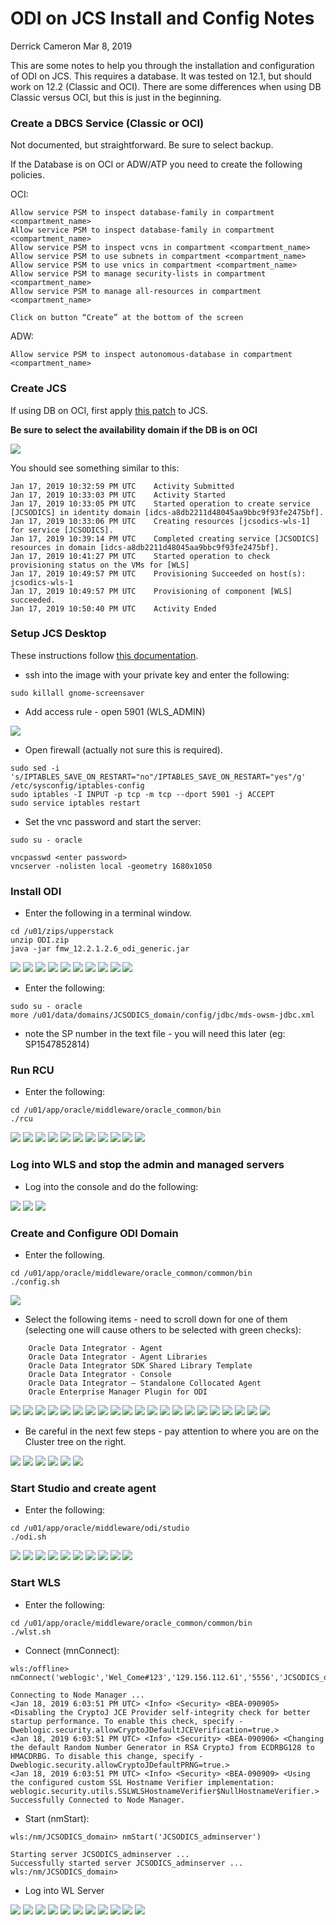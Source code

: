 # ODI on JCS Install and Config Notes

Derrick Cameron
Mar 8, 2019

This are some notes to help you through the installation and configuration of ODI on JCS.  This requires a database.  It was tested on 12.1, but should work on 12.2 (Classic and OCI).  There are some differences when using DB Classic versus OCI, but this is just in the beginning.  

### **Create a DBCS Service (Classic or OCI)**

Not documented, but straightforward.  Be sure to select backup.

If the Database is on OCI or ADW/ATP you need to create the following policies.

OCI: 

```
Allow service PSM to inspect database-family in compartment <compartment_name>
Allow service PSM to inspect database-family in compartment <compartment_name>
Allow service PSM to inspect vcns in compartment <compartment_name>
Allow service PSM to use subnets in compartment <compartment_name>
Allow service PSM to use vnics in compartment <compartment_name>
Allow service PSM to manage security-lists in compartment <compartment_name>
Allow service PSM to manage all-resources in compartment <compartment_name>

Click on button “Create” at the bottom of the screen
```

ADW: 

`Allow service PSM to inspect autonomous-database in compartment <compartment_name>`

### **Create JCS**

If using DB on OCI, first apply [this patch](https://support.oracle.com/epmos/faces/DocContentDisplay?_afrLoop=500232808913353&id=2434657.1&_afrWindowMode=0&_adf.ctrl-state=1p33fhsy9_9) to JCS.

**Be sure to select the availability domain if the DB is on OCI**

![](images/001.png)

You should see something similar to this:

```
Jan 17, 2019 10:32:59 PM UTC	Activity Submitted
Jan 17, 2019 10:33:03 PM UTC	Activity Started
Jan 17, 2019 10:33:05 PM UTC	Started operation to create service [JCSODICS] in identity domain [idcs-a8db2211d48045aa9bbc9f93fe2475bf].
Jan 17, 2019 10:33:06 PM UTC	Creating resources [jcsodics-wls-1] for service [JCSODICS].
Jan 17, 2019 10:39:14 PM UTC	Completed creating service [JCSODICS] resources in domain [idcs-a8db2211d48045aa9bbc9f93fe2475bf].
Jan 17, 2019 10:41:27 PM UTC	Started operation to check provisioning status on the VMs for [WLS]
Jan 17, 2019 10:49:57 PM UTC	Provisioning Succeeded on host(s): jcsodics-wls-1
Jan 17, 2019 10:49:57 PM UTC	Provisioning of component [WLS] succeeded.
Jan 17, 2019 10:50:40 PM UTC	Activity Ended
```

### **Setup JCS Desktop**

These instructions follow [this documentation](https://www.oracle.com/webfolder/technetwork/tutorials/obe/cloud/javaservice/JCS/FMW_UpperStack_on_JCS/odi_on_jcs_obe/provisioning_oracle_data_integrator_cloud_service.html#section1).

- ssh into the image with your private key and enter the following:

`sudo killall gnome-screensaver`

- Add access rule - open 5901 (WLS_ADMIN)

![](images/002.png)

- Open firewall (actually not sure this is required).

```
sudo sed -i 's/IPTABLES_SAVE_ON_RESTART="no"/IPTABLES_SAVE_ON_RESTART="yes"/g' /etc/sysconfig/iptables-config
sudo iptables -I INPUT -p tcp -m tcp --dport 5901 -j ACCEPT
sudo service iptables restart
```

- Set the vnc password and start the server:

```
sudo su - oracle

vncpasswd <enter password>
vncserver -nolisten local -geometry 1680x1050
```
### **Install ODI**

- Enter the following in a terminal window.

```
cd /u01/zips/upperstack
unzip ODI.zip
java -jar fmw_12.2.1.2.6_odi_generic.jar
```

![](images/003.png)
![](images/004.png)
![](images/005.png)
![](images/006.png)
![](images/007.png)
![](images/008.png)
![](images/009.png)
![](images/010.png)
![](images/011.png)
![](images/012.png)

- Enter the following:

```
sudo su - oracle
more /u01/data/domains/JCSODICS_domain/config/jdbc/mds-owsm-jdbc.xml
```

- note the SP number in the text file - you will need this later (eg: SP1547852814)

### **Run RCU**

- Enter the following:

```
cd /u01/app/oracle/middleware/oracle_common/bin
./rcu
```
![](images/013.png)
![](images/014.png)
![](images/015.png)
![](images/016.png)
![](images/017.png)
![](images/018.png)
![](images/019.png)
![](images/020.png)
![](images/021.png)
![](images/022.png)
![](images/023.png)

### **Log into WLS and stop the admin and managed servers**

- Log into the console and do the following:

![](images/024.png)
![](images/025.png)
![](images/026.png)

### **Create and Configure ODI Domain**

- Enter the following.

```
cd /u01/app/oracle/middleware/oracle_common/common/bin
./config.sh
```

![](images/027.png)

- Select the following items - need to scroll down for one of them (selecting one will cause others to be selected with green checks):

```
    Oracle Data Integrator - Agent
    Oracle Data Integrator - Agent Libraries
    Oracle Data Integrator SDK Shared Library Template
    Oracle Data Integrator - Console
    Oracle Data Integrator – Standalone Collocated Agent
    Oracle Enterprise Manager Plugin for ODI
```

![](images/028.png)
![](images/029.png)
![](images/030.png)
![](images/031.png)
![](images/032.png)
![](images/033.png)
![](images/034.png)
![](images/035.png)
![](images/036.png)
![](images/037.png)
![](images/038.png)
![](images/039.png)
![](images/040.png)
![](images/041.png)
![](images/042.png)
![](images/043.png)
![](images/044.png)
![](images/045.png)
![](images/046.png)
![](images/047.png)
![](images/048.png)

- Be careful in the next few steps - pay attention to where you are on the Cluster tree on the right.

![](images/049.png)
![](images/050.png)
![](images/051.png)
![](images/052.png)
![](images/053.png)
![](images/054.png)

### **Start Studio and create agent**

- Enter the following:

```
cd /u01/app/oracle/middleware/odi/studio
./odi.sh
```

![](images/055.png)
![](images/056.png)
![](images/057.png)
![](images/058.png)
![](images/059.png)
![](images/060.png)
![](images/061.png)
![](images/062.png)
![](images/063.png)
![](images/064.png)

### **Start WLS**

- Enter the following:

```
cd /u01/app/oracle/middleware/oracle_common/common/bin
./wlst.sh
```

- Connect (mnConnect):

```
wls:/offline> nmConnect('weblogic','Wel_Come#123','129.156.112.61','5556','JCSODICS_domain','/u01/data/domains/JCSODICS_domain')

Connecting to Node Manager ...
<Jan 18, 2019 6:03:51 PM UTC> <Info> <Security> <BEA-090905> <Disabling the CryptoJ JCE Provider self-integrity check for better startup performance. To enable this check, specify -Dweblogic.security.allowCryptoJDefaultJCEVerification=true.> 
<Jan 18, 2019 6:03:51 PM UTC> <Info> <Security> <BEA-090906> <Changing the default Random Number Generator in RSA CryptoJ from ECDRBG128 to HMACDRBG. To disable this change, specify -Dweblogic.security.allowCryptoJDefaultPRNG=true.> 
<Jan 18, 2019 6:03:51 PM UTC> <Info> <Security> <BEA-090909> <Using the configured custom SSL Hostname Verifier implementation: weblogic.security.utils.SSLWLSHostnameVerifier$NullHostnameVerifier.> 
Successfully Connected to Node Manager.
```

- Start (nmStart):

```
wls:/nm/JCSODICS_domain> nmStart('JCSODICS_adminserver')

Starting server JCSODICS_adminserver ...
Successfully started server JCSODICS_adminserver ...
wls:/nm/JCSODICS_domain> 
```

- Log into WL Server

![](images/065.png)
![](images/066.png)
![](images/067.png)
![](images/068.png)
![](images/069.png)
![](images/070.png)
![](images/071.png)
![](images/072.png)
![](images/073.png)
![](images/074.png)
![](images/075.png)

